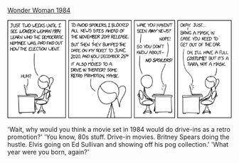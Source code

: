[Wonder Woman 1984](https://xkcd.com/2396)

![Wonder Woman 1984](./random_comic.png)

'Wait, why would you think a movie set in 1984 would do drive-ins as a retro promotion?' 'You know, 80s stuff. Drive-in movies. Britney Spears doing the hustle. Elvis going on Ed Sullivan and showing off his pog collection.' 'What year were you born, again?'

